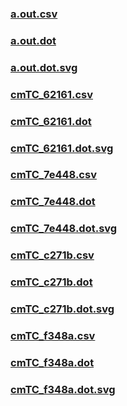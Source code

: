 ### [a.out.csv](a.out.csv)
### [a.out.dot](a.out.dot)
### [a.out.dot.svg](a.out.dot.svg)
### [cmTC_62161.csv](cmTC_62161.csv)
### [cmTC_62161.dot](cmTC_62161.dot)
### [cmTC_62161.dot.svg](cmTC_62161.dot.svg)
### [cmTC_7e448.csv](cmTC_7e448.csv)
### [cmTC_7e448.dot](cmTC_7e448.dot)
### [cmTC_7e448.dot.svg](cmTC_7e448.dot.svg)
### [cmTC_c271b.csv](cmTC_c271b.csv)
### [cmTC_c271b.dot](cmTC_c271b.dot)
### [cmTC_c271b.dot.svg](cmTC_c271b.dot.svg)
### [cmTC_f348a.csv](cmTC_f348a.csv)
### [cmTC_f348a.dot](cmTC_f348a.dot)
### [cmTC_f348a.dot.svg](cmTC_f348a.dot.svg)

